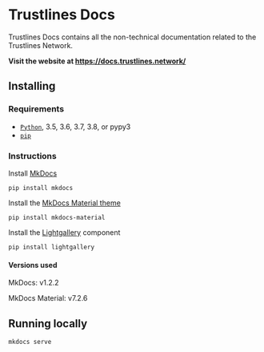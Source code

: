 # Trustlines Docs

Trustlines Docs contains all the non-technical documentation related to the Trustlines Network.

**Visit the website at https://docs.trustlines.network/**

## Installing

### Requirements

- [`Python`](https://www.python.org/), 3.5, 3.6, 3.7, 3.8, or pypy3
- [`pip`](https://pip.readthedocs.io/en/stable/installing/)

### Instructions

Install [MkDocs](https://www.mkdocs.org/)

`pip install mkdocs`

Install the [MkDocs Material theme](https://squidfunk.github.io/mkdocs-material/)

`pip install mkdocs-material`

Install the [Lightgallery](https://sachinchoolur.github.io/lightgallery.js/) component

`pip install lightgallery`

#### Versions used

MkDocs: v1.2.2

MkDocs Material: v7.2.6

## Running locally

`mkdocs serve`
